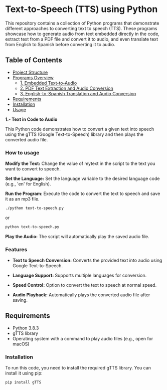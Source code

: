 # Text-to-Speech (TTS) using Python


This repository contains a collection of Python programs that demonstrate different approaches to converting text to speech (TTS). These programs showcase how to generate audio from text embedded directly in the code, extract text from a PDF file and convert it to audio, and even translate text from English to Spanish before converting it to audio.


## Table of Contents

- [Project Structure](#project-structure)
- [Programs Overview](#programs-overview)
  - [1. Embedded Text-to-Audio](#1-embedded-text-to-audio)
  - [2. PDF Text Extraction and Audio Conversion](#2-pdf-text-extraction-and-audio-conversion)
  - [3. English-to-Spanish Translation and Audio Conversion](#3-english-to-spanish-translation-and-audio-conversion)
- [Requirements](#requirements)
- [Installation](#installation)
- [Usage](#usage)
  
**1.- Text in Code to Audio**

This Python code demonstrates how to convert a given text into speech using the gTTS (Google Text-to-Speech) library and then plays the converted audio file.




### How to usage

**Modify the Text:** Change the value of mytext in the script to the text you want to convert to speech.

**Set the Language:** Set the language variable to the desired language code (e.g., 'en' for English).    

 **Run the Program**: Execute the code to convert the text to speech and save it as an mp3 file.
```bash
./python text-to-speech.py
```
or

```bash
python text-to-speech.py
```

**Play the Audio:** The script will automatically play the saved audio file.


### Features

* **Text to Speech Conversion:** Converts the provided text into audio using Google Text-to-Speech.

* **Language Support:** Supports multiple languages for conversion.

* **Speed Control:** Option to convert the text to speech at normal speed.

* **Audio Playback:** Automatically plays the converted audio file after saving.



## Requirements

 * Python 3.8.3
 * gTTS library
 * Operating system with a command to play audio files (e.g., open for macOS)

### Installation

To run this code, you need to install the required gTTS library. You can install it using pip:
```bash
pip install gTTS
```

